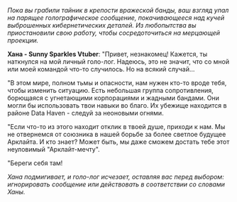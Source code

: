 _Пока вы грабили тайник в крепости вражеской банды, ваш взгляд упал на парящее голографическое сообщение, покачивающееся над кучей выброшенных кибернетических деталей. Из любопытства вы приостановили свою работу, чтобы сосредоточиться на мерцающей проекции._

**Хана - Sunny Sparkles Vtuber**: "Привет, незнакомец! Кажется, ты наткнулся на мой личный голо-лог. Надеюсь, это не значит, что со мной или моей командой что-то случилось. Но на всякий случай...

"В этом мире, полном тьмы и опасности, нам нужен кто-то вроде тебя, чтобы изменить ситуацию. Есть небольшая группа сопротивления, борющаяся с угнетающими корпорациями и жадными бандами. Они могли бы использовать твои навыки во благо. Их убежище находится в районе Data Haven - следуй за неоновыми огнями.

"Если что-то из этого находит отклик в твоей душе, приходи к нам. Мы не отвернемся от союзника в нашей борьбе за более светлое будущее Арклайта. И кто знает? Может быть, мы даже сможем достать тебе этот неуловимый "Арклайт-мечту".

"Береги себя там!

_Хана подмигивает, и голо-лог исчезает, оставляя вас перед выбором: игнорировать сообщение или действовать в соответствии со словами Ханы._
